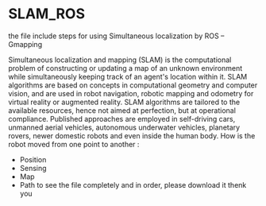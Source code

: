 # SLAM_ROS
the file include steps for using Simultaneous localization by ROS – Gmapping

Simultaneous localization and mapping (SLAM) is the computational problem of constructing or updating a map of an unknown environment while simultaneously keeping track of an agent's location within it. SLAM algorithms are based on concepts in computational geometry and computer vision, and are used in robot navigation, robotic mapping and odometry for virtual reality or augmented reality.
SLAM algorithms are tailored to the available resources, hence not aimed at perfection, but at operational compliance. Published approaches are employed in self-driving cars, unmanned aerial vehicles, autonomous underwater vehicles, planetary rovers, newer domestic robots and even inside the human body.
How is the robot moved from one point to another :
-	Position 
-	Sensing 
-	Map
-	Path 
to see the file completely and in order, please download it 
thenk you 
